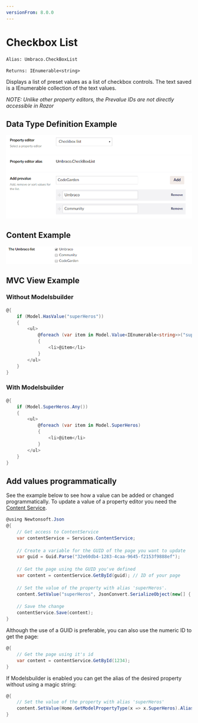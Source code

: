 ```yaml
---
versionFrom: 8.0.0
---
```


# Checkbox List

`Alias: Umbraco.CheckBoxList`

`Returns: IEnumerable<string>`

Displays a list of preset values as a list of checkbox controls. The text saved is a IEnumerable collection of the text values.

*NOTE: Unlike other property editors, the Prevalue IDs are not directly accessible in Razor*

## Data Type Definition Example

![True/Checkbox List Definition](images/checkbox-list-setup-v8.png)

## Content Example

![Checkbox List Example](images/checkbox-list-content.png)

## MVC View Example

### Without Modelsbuilder

```csharp
@{
    if (Model.HasValue("superHeros"))
    {
        <ul>
            @foreach (var item in Model.Value<IEnumerable<string>>("superHeros"))
            {
                <li>@item</li>
            }
        </ul>
    }
}
```

### With Modelsbuilder

```csharp
@{
    if (Model.SuperHeros.Any())
    {
        <ul>
            @foreach (var item in Model.SuperHeros)
            {
                <li>@item</li>
            }
        </ul>
    }
}
```

## Add values programmatically

See the example below to see how a value can be added or changed programmatically. To update a value of a property editor you need the [Content Service](../../../../../Reference/Management/Services/ContentService/index.md).

```csharp
@using Newtonsoft.Json
@{
	// Get access to ContentService
	var contentService = Services.ContentService;

	// Create a variable for the GUID of the page you want to update
	var guid = Guid.Parse("32e60db4-1283-4caa-9645-f2153f9888ef");

	// Get the page using the GUID you've defined
	var content = contentService.GetById(guid); // ID of your page

	// Set the value of the property with alias 'superHeros'. 
	content.SetValue("superHeros", JsonConvert.SerializeObject(new[] { "Umbraco", "CodeGarden"}));

	// Save the change
	contentService.Save(content);
}
```

Although the use of a GUID is preferable, you can also use the numeric ID to get the page:

```csharp
@{
    // Get the page using it's id
    var content = contentService.GetById(1234); 
}
```

If Modelsbuilder is enabled you can get the alias of the desired property without using a magic string:

```csharp
@{
    // Set the value of the property with alias 'superHeros'
    content.SetValue(Home.GetModelPropertyType(x => x.SuperHeros).Alias, JsonConvert.SerializeObject(new[] { "Umbraco", "CodeGarden"}));
}
```
